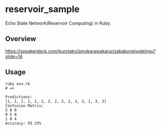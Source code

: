 # reservoir_sample

Echo State Network(Reservoir Computing) in Ruby.

## Overview
https://speakerdeck.com/kurotaky/zerokarawakarurizabakonpiyuteingu?slide=14

## Usage

```
ruby esn.rb
# =>

Predictions:
[1, 1, 1, 1, 1, 2, 2, 2, 2, 2, 3, 3, 1, 3, 3]
Confusion Matrix:
5 0 0
0 5 0
1 0 4
Accuracy: 93.33%
```
